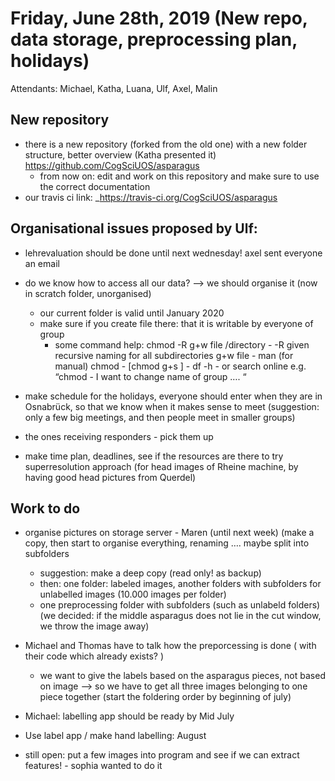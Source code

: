 # Friday, June 28th, 2019 (New repo, data storage, preprocessing plan, holidays)

Attendants: Michael, Katha, Luana, Ulf, Axel, Malin 

## New repository 
- there is a new repository (forked from the old one) with a new folder structure, better overview (Katha presented it) https://github.com/CogSciUOS/asparagus 
  - from now on: edit and work on this repository and make sure to use the correct documentation
- our travis ci link: _https://travis-ci.org/CogSciUOS/asparagus 

## Organisational issues proposed by Ulf: 
- lehrevaluation should be done until next wednesday! axel sent everyone an email
- do we know how to access all our data? --> we should organise it (now in scratch folder, unorganised) 
  - our current folder is valid until January 2020
  - make sure if you create file there: that it is writable by everyone of group 
    - some command help: chmod -R g+w file /directory
          - -R given recursive naming for all subdirectories g+w file 
          - man (for manual) chmod 
          - [chmod g+s ]
          - df -h 
          -  or search online e.g. “chmod - I want to change name of group …. “
 
- make schedule for the holidays, everyone should enter when they are in Osnabrück, so that we know when it makes sense to meet (suggestion: only a few big meetings, and then people meet in smaller groups) 
- the ones receiving responders - pick them up

- make time plan, deadlines, see if the resources are there to try superresolution approach (for head images of Rheine machine, by having good head pictures from Querdel)

## Work to do
- organise pictures on storage server - Maren (until next week)
  (make a copy, then start to organise everything, renaming …. maybe split into subfolders 
  - suggestion: make a deep copy (read only! as backup)
  - then: one folder: labeled images, another folders with subfolders for unlabelled images (10.000 images per folder)
  - one preprocessing folder with subfolders (such as unlabeld folders) (we decided: if the middle asparagus does not lie in the cut window, we throw the image away)
  
- Michael and Thomas have to talk how the preporcessing is done ( with their code which already exists? )
  - we want to give the labels based on the asparagus pieces, not based on image —> so we have to get all three images belonging to one piece together  (start the foldering order by beginning of july)
 
- Michael: labelling app should be ready by Mid July 
-  Use label app / make hand labelling: August 
       
- still open: put a few images into program and see if we can extract features! - sophia wanted to do it 
